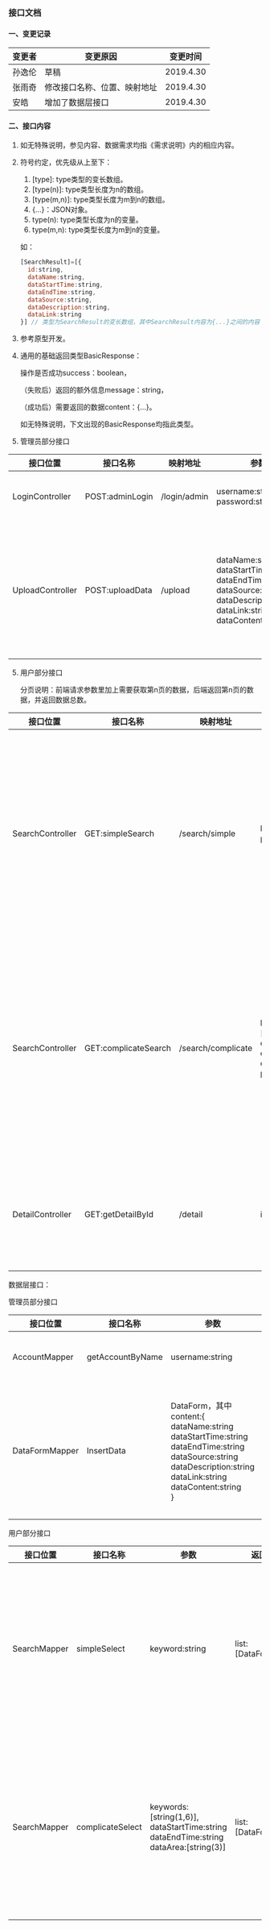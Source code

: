 ### 接口文档

#### 一、变更记录

| 变更者 | 变更原因                     | 变更时间  |
| ------ | ---------------------------- | --------- |
| 孙逸伦 | 草稿                         | 2019.4.30 |
| 张雨奇 | 修改接口名称、位置、映射地址 | 2019.4.30 |
| 安皓   | 增加了数据层接口             | 2019.4.30 |

#### 二、接口内容

1. 如无特殊说明，参见内容、数据需求均指《需求说明》内的相应内容。

2. 符号约定，优先级从上至下：

   1. \[type\]: type类型的变长数组。
   2. \[type(n)\]: type类型长度为n的数组。
   3. \[type(m,n)\]: type类型长度为m到n的数组。
   4. {...}：JSON对象。
   5. type(n): type类型长度为n的变量。
   6. type(m,n): type类型长度为m到n的变量。

   如：

   ```javascript
   [SearchResult]=[{
     id:string,
     dataName:string,
     dataStartTime:string,
     dataEndTime:string,
     dataSource:string,
     dataDescription:string,
     dataLink:string
   }] // 类型为SearchResult的变长数组，其中SearchResult内容为{...}之间的内容
   ```

3. 参考原型开发。

4. 通用的基础返回类型BasicResponse：

   操作是否成功success：boolean，

   （失败后）返回的额外信息message：string，

   （成功后）需要返回的数据content：{...}。

   如无特殊说明，下文出现的BasicResponse均指此类型。

5. 管理员部分接口

| 接口位置         | 接口名称        | 映射地址     | 参数                                                         | 返回值                         | 备注                                         |
| ---------------- | --------------- | ------------ | ------------------------------------------------------------ | ------------------------------ | -------------------------------------------- |
| LoginController  | POST:adminLogin | /login/admin | username:string<br/>password:string                          | BasicResponse<br/>token:string | 管理员登录功能。                             |
| UploadController | POST:uploadData | /upload      | dataName:string<br/>dataStartTime:string<br/>dataEndTime:string<br/>dataSource:string<br/>dataDescription:string<br/>dataLink:string<br/>dataContent:string | BasicResponse                  | 上传问卷功能，参见具体描述2.1、数据需求3.1。 |

5. 用户部分接口

   分页说明：前端请求参数里加上需要获取第n页的数据，后端返回第n页的数据，并返回数据总数。

| 接口位置         | 接口名称             | 映射地址           | 参数                                                         | 返回值                                                       | 备注                                                         |
| ---------------- | -------------------- | ------------------ | ------------------------------------------------------------ | ------------------------------------------------------------ | ------------------------------------------------------------ |
| SearchController | GET:simpleSearch     | /search/simple     | keyword:string<br/>page:int                                  | BasicResponse，其中content:{<br/>list:[SearchResult(5)],<br/>total:int<br/>} | 简单搜索功能，参见具体描述2.2.1、数据需求3.2。需要实现分页功能。目前暂定一页5条搜索结果。 |
| SearchController | GET:complicateSearch | /search/complicate | keywords:[string(1,6)],<br/>dataStartTime:string<br/>dataEndTime:string<br/>dataArea:[string(3)]<br/>page:int | BasicResponse，其中content:{<br/>list:[SearchResult(5)],<br/>total:int<br/>} | 高级搜索功能，参见具体描述2.2.2、数据需求3.2、3.3。需要实现分页功能。目前暂定一页5条搜索结果。 |
| DetailController | GET:getDetailById    | /detail            | id:string                                                    | BasicResponse，其中content:{<br/>result:SearchResult,<br/>keywords:[string(1,6)] | 查看数据详情功能，参见具体描述2.3、数据需求3.4。             |

数据层接口：

管理员部分接口  

| 接口位置       | 接口名称         | 参数                                                         | 返回值     | 备注                                         |
| -------------- | ---------------- | ------------------------------------------------------------ | ---------- | -------------------------------------------- |
| AccountMapper  | getAccountByName | username:string                                              | user:user  | 管理员登录功能。                             |
| DataFormMapper | InsertData       | DataForm，其中content:{<br/>dataName:string<br/>dataStartTime:string<br/>dataEndTime:string<br/>dataSource:string<br/>dataDescription:string<br/>dataLink:string<br/>dataContent:string<br/>} | Result:int | 上传问卷功能，参见具体描述2.1、数据需求3.1。 |

用户部分接口  

| 接口位置     | 接口名称         | 参数                                                         | 返回值              | 备注                                                         |  
| ------------ | ---------------- | ------------------------------------------------------------ | ------------------- | ------------------------------------------------------------ |  
| SearchMapper | simpleSelect     | keyword:string                                               | list:[DataForm(n)]  | 简单搜索功能，参见具体描述2.2.1、数据需求3.2。返回全部检索数据，已经排序 |
| SearchMapper | complicateSelect | keywords:[string(1,6)],<br/>dataStartTime:string<br/>dataEndTime:string<br/>dataArea:[string(3)]<br/> | list:[DataForm(n)], | 高级搜索功能，参见具体描述2.2.2、数据需求3.2、3.3。返回全部检索数据，已经排序 |